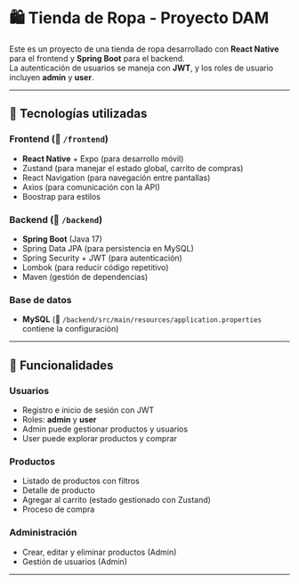 # 🛍️ Tienda de Ropa - Proyecto DAM

Este es un proyecto de una tienda de ropa desarrollado con **React Native** para el frontend y **Spring Boot** para el backend.  
La autenticación de usuarios se maneja con **JWT**, y los roles de usuario incluyen **admin** y **user**.

---

## 🚀 Tecnologías utilizadas

### **Frontend** (📂 `/frontend`)
- **React Native** + Expo (para desarrollo móvil)
- Zustand (para manejar el estado global, carrito de compras)
- React Navigation (para navegación entre pantallas)
- Axios (para comunicación con la API)
- Boostrap para estilos

### **Backend** (📂 `/backend`)
- **Spring Boot** (Java 17)
- Spring Data JPA (para persistencia en MySQL)
- Spring Security + JWT (para autenticación)
- Lombok (para reducir código repetitivo)
- Maven (gestión de dependencias)

### **Base de datos**
- **MySQL** (📂 `/backend/src/main/resources/application.properties` contiene la configuración)

---

## 📌 Funcionalidades

### **Usuarios**
- Registro e inicio de sesión con JWT
- Roles: **admin** y **user**
- Admin puede gestionar productos y usuarios
- User puede explorar productos y comprar

### **Productos**
- Listado de productos con filtros
- Detalle de producto
- Agregar al carrito (estado gestionado con Zustand)
- Proceso de compra

### **Administración**
- Crear, editar y eliminar productos (Admin)
- Gestión de usuarios (Admin)

---
